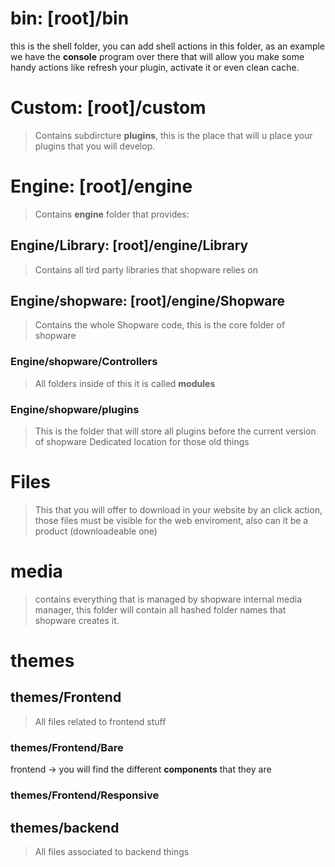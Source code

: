 # bin: [root]/bin
this is the shell folder, you can add shell actions in this folder, as an example we have the **console** program over there that will allow you make some handy actions like refresh your plugin, activate it or even clean cache.

# Custom: [root]/custom
> Contains subdircture **plugins**, this is the place that will u place your plugins that you will develop.

# Engine: [root]/engine
> Contains **engine** folder that provides:

## Engine/Library: [root]/engine/Library
> Contains all tird party libraries that shopware relies on

## Engine/shopware: [root]/engine/Shopware
> Contains the whole Shopware code, this is the core folder of shopware

### Engine/shopware/Controllers
> All folders inside of this it is called **modules**

### Engine/shopware/plugins
> This is the folder that will store all plugins before the current version of shopware
> Dedicated location for those old things


# Files
> This that you will offer to download in your website by an click action, those files must be visible for the web enviroment, also can it be a product (downloadeable one)

# media
> contains everything that is managed by shopware internal media manager, this folder will contain all hashed folder names that shopware creates it.

# themes
## themes/Frontend
> All files related to frontend stuff

### themes/Frontend/Bare
frontend -> you will find the different **components** that they are
### themes/Frontend/Responsive

## themes/backend
> All files associated to backend things